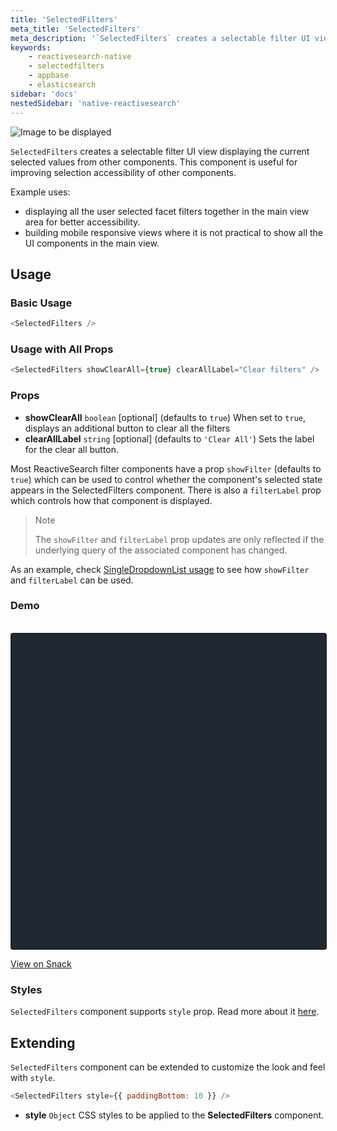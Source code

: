 ```yaml
---
title: 'SelectedFilters'
meta_title: 'SelectedFilters'
meta_description: '`SelectedFilters` creates a selectable filter UI view displaying the current selected values from other components.'
keywords:
    - reactivesearch-native
    - selectedfilters
    - appbase
    - elasticsearch
sidebar: 'docs'
nestedSidebar: 'native-reactivesearch'
---
```


![Image to be displayed](https://imgur.com/WA6Gi88.png)

`SelectedFilters` creates a selectable filter UI view displaying the current selected values from other components. This component is useful for improving selection accessibility of other components.

Example uses:

-   displaying all the user selected facet filters together in the main view area for better accessibility.
-   building mobile responsive views where it is not practical to show all the UI components in the main view.

## Usage

### Basic Usage

```js
<SelectedFilters />
```

### Usage with All Props

```js
<SelectedFilters showClearAll={true} clearAllLabel="Clear filters" />
```

### Props

-   **showClearAll** `boolean` [optional] (defaults to `true`)
    When set to `true`, displays an additional button to clear all the filters
-   **clearAllLabel** `string` [optional] (defaults to `'Clear All'`)
    Sets the label for the clear all button.

Most ReactiveSearch filter components have a prop `showFilter` (defaults to `true`) which can be used to control whether the component's selected state appears in the SelectedFilters component. There is also a `filterLabel` prop which controls how that component is displayed.

> Note
>
> The `showFilter` and `filterLabel` prop updates are only reflected if the underlying query of the associated component has changed.

As an example, check [SingleDropdownList usage](/docs/reactivesearch/native/components/SingleDropdownList/#usage-with-all-props) to see how `showFilter` and `filterLabel` can be used.

### Demo

<br />

<div data-snack-id="@divyanshu013/selectedfilters-example" data-snack-platform="ios" data-snack-preview="true" data-snack-theme="dark" style="overflow:hidden;background:#212733;border:1px solid rgba(0,0,0,.16);border-radius:4px;height:505px;width:100%"></div>

<a href="https://snack.expo.io/@divyanshu013/selectedfilters-example" target="_blank">View on Snack</a>

### Styles

`SelectedFilters` component supports `style` prop. Read more about it [here](/docs/reactivesearch/native/advanced/Style/).

## Extending

`SelectedFilters` component can be extended to customize the look and feel with `style`.

```js
<SelectedFilters style={{ paddingBottom: 10 }} />
```

-   **style** `Object`
    CSS styles to be applied to the **SelectedFilters** component.
